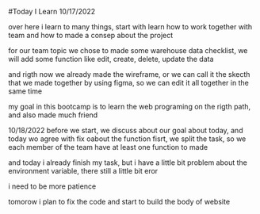 #Today I Learn
10/17/2022

over here i learn to many things, start with learn how to work together with team and how to made a consep about the project

for our team topic we chose to made some warehouse data checklist, we will add some function like edit, create, delete, update the data

and rigth now we already made the wireframe, or we can call it the skecth that we made together by using figma, so we can edit it all together in the same time

my goal in this bootcamp is to learn the web programing on the rigth path, and also made much friend

10/18/2022
before we start, we discuss about our goal about today, and today wo agree with fix oabout the function fisrt, we split the task, so we each member of the team have at least one function to made

and today i already finish my task, but i have a little bit problem about the environment variable, there still a little bit eror

i need to be more patience

tomorow i plan to fix the code and start to build the body of website
